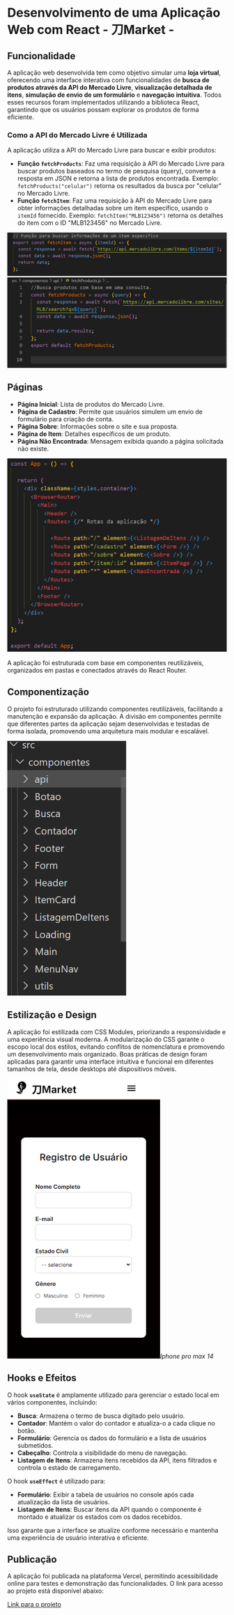 # Desenvolvimento de uma Aplicação Web com React  -  刀Market -  

## Funcionalidade

A aplicação web desenvolvida tem como objetivo simular uma **loja virtual**, oferecendo uma interface interativa com funcionalidades de **busca de produtos através da API do Mercado Livre**, **visualização detalhada de itens**, **simulação de envio de um formulário** e **navegação intuitiva**. Todos esses recursos foram implementados utilizando a biblioteca React, garantindo que os usuários possam explorar os produtos de forma eficiente.

### Como a API do Mercado Livre é Utilizada

A aplicação utiliza a API do Mercado Livre para buscar e exibir produtos:

- **Função `fetchProducts`**: Faz uma requisição à API do Mercado Livre para buscar produtos baseados no termo de pesquisa (query), converte a resposta em JSON e retorna a lista de produtos encontrada. Exemplo: `fetchProducts("celular")` retorna os resultados da busca por "celular" no Mercado Livre.
- **Função `fetchItem`**: Faz uma requisição à API do Mercado Livre para obter informações detalhadas sobre um item específico, usando o `itemId` fornecido. Exemplo: `fetchItem("MLB123456")` retorna os detalhes do item com o ID "MLB123456" no Mercado Livre.

![imagem1](https://github.com/geovaneBausen/-Market/blob/main/public/imagens/apiId.png)
![imagem2](https://github.com/geovaneBausen/-Market/blob/main/public/imagens/apiQuery.png)

## Páginas

- **Página Inicial**: Lista de produtos do Mercado Livre.
- **Página de Cadastro**: Permite que usuários simulem um envio de formulário para criação de conta.
- **Página Sobre**: Informações sobre o site e sua proposta.
- **Página de Item**: Detalhes específicos de um produto.
- **Página Não Encontrada**: Mensagem exibida quando a página solicitada não existe.

![imagem2](https://github.com/geovaneBausen/-Market/blob/main/public/imagens/rotas.png)

A aplicação foi estruturada com base em componentes reutilizáveis, organizados em pastas e conectados através do React Router.

## Componentização

O projeto foi estruturado utilizando componentes reutilizáveis, facilitando a manutenção e expansão da aplicação. A divisão em componentes permite que diferentes partes da aplicação sejam desenvolvidas e testadas de forma isolada, promovendo uma arquitetura mais modular e escalável.

![imagem2](https://github.com/geovaneBausen/-Market/blob/main/public/imagens/componentes.png)

## Estilização e Design

A aplicação foi estilizada com CSS Modules, priorizando a responsividade e uma experiência visual moderna. A modularização do CSS garante o escopo local dos estilos, evitando conflitos de nomenclatura e promovendo um desenvolvimento mais organizado. Boas práticas de design foram aplicadas para garantir uma interface intuitiva e funcional em diferentes tamanhos de tela, desde desktops até dispositivos móveis.

![imagem2](https://github.com/geovaneBausen/-Market/blob/main/public/imagens/iphone14ProMax.png)*Iphone pro max 14*


## Hooks e Efeitos

O hook **`useState`** é amplamente utilizado para gerenciar o estado local em vários componentes, incluindo:

- **Busca**: Armazena o termo de busca digitado pelo usuário.
- **Contador**: Mantém o valor do contador e atualiza-o a cada clique no botão.
- **Formulário**: Gerencia os dados do formulário e a lista de usuários submetidos.
- **Cabeçalho**: Controla a visibilidade do menu de navegação.
- **Listagem de Itens**: Armazena itens recebidos da API, itens filtrados e controla o estado de carregamento.

O hook **`useEffect`** é utilizado para:

- **Formulário**: Exibir a tabela de usuários no console após cada atualização da lista de usuários.
- **Listagem de Itens**: Buscar itens da API quando o componente é montado e atualizar os estados com os dados recebidos.

Isso garante que a interface se atualize conforme necessário e mantenha uma experiência de usuário interativa e eficiente.

## Publicação

A aplicação foi publicada na plataforma Vercel, permitindo acessibilidade online para testes e demonstração das funcionalidades. O link para acesso ao projeto está disponível abaixo:

[Link para o projeto](https://market-rho-one.vercel.app/)




